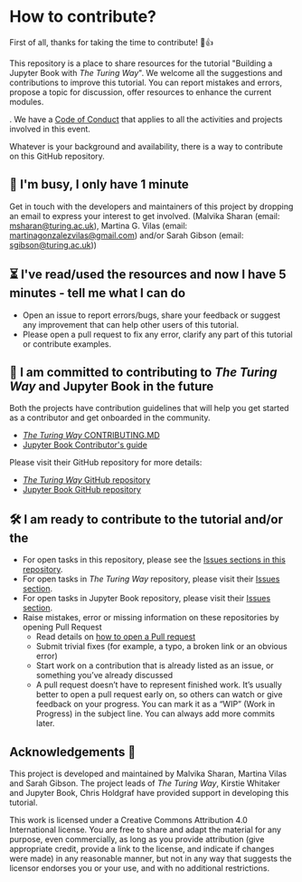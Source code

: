 # How to contribute?

First of all, thanks for taking the time to contribute! 🎉👍

This repository is a place to share resources for the tutorial "Building a 
Jupyter Book with *The Turing Way*". We welcome all the suggestions and contributions 
to improve this tutorial.
You can report mistakes and errors, propose a topic for discussion, offer resources 
to enhance the current modules.

.
We have a [Code of Conduct](./CODE_OF_CONDUCT.md) that applies to all the activities 
and projects involved in this event.

Whatever is your background and availability, there is a way to contribute on this 
GitHub repository.

🏃 I'm busy, I only have 1 minute
---

Get in touch with the developers and maintainers of this project by dropping an email
to express your interest to get involved.
(Malvika Sharan (email: msharan@turing.ac.uk), Martina G. Vilas 
(email: martinagonzalezvilas@gmail.com) and/or Sarah Gibson (email: sgibson@turing.ac.uk))

⏳ I've read/used the resources and now I have 5 minutes - tell me what I can do
---

- Open an issue to report errors/bugs, share your feedback or suggest any improvement 
that can help other users of this tutorial.
- Please open a pull request to fix any error, clarify any part of this tutorial or
contribute examples.

🎉 I am committed to contributing to *The Turing Way* and Jupyter Book in the future
---

Both the projects have contribution guidelines that will help you get started as 
a contributor and get onboarded in the community.
- [*The Turing Way* CONTRIBUTING.MD](https://github.com/alan-turing-institute/the-turing-way/blob/master/CONTRIBUTING.md)
- [Jupyter Book Contributor's guide](https://jupyterbook.org/contribute/intro.html)

Please visit their GitHub repository for more details:
- [*The Turing Way* GitHub repository](https://github.com/alan-turing-institute/the-turing-way)
- [Jupyter Book  GitHub repository](https://github.com/executablebooks/jupyter-book)

🛠 I am ready to contribute to the tutorial and/or the 
---

- For open tasks in this repository, please see the 
[Issues sections in this repository](https://github.com/martinagvilas/jupytercon_tutorial/issues).
- For open tasks in *The Turing Way* repository, please visit their 
[Issues section](https://github.com/alan-turing-institute/the-turing-way/issues).
- For open tasks in Jupyter Book repository, please visit their 
[Issues section](https://github.com/executablebooks/jupyter-book/issues).
- Raise mistakes, error or missing information on these repositories by opening Pull Request
  - Read details on [how to open a Pull request](https://opensource.guide/how-to-contribute/#opening-a-pull-request)
  - Submit trivial fixes (for example, a typo, a broken link or an obvious error)
  - Start work on a contribution that is already listed as an issue, or something you’ve already discussed
  - A pull request doesn’t have to represent finished work. It’s usually better to open a 
  pull request early on, so others can watch or give feedback on your progress. 
  You can mark it as a “WIP” (Work in Progress) in the subject line. You can always add more commits later.

Acknowledgements 🙌
---

This project is developed and maintained by Malvika Sharan, Martina Vilas and Sarah Gibson.
The project leads of *The Turing Way*, Kirstie Whitaker and Jupyter Book, Chris Holdgraf
have provided support in developing this tutorial.

This work is licensed under a Creative Commons Attribution 4.0 International license. 
You are free to share and adapt the material for any purpose, even commercially, 
as long as you provide attribution (give appropriate credit, provide a link to the license, 
and indicate if changes were made) in any reasonable manner, but not in any way that suggests the 
licensor endorses you or your use, and with no additional restrictions.
